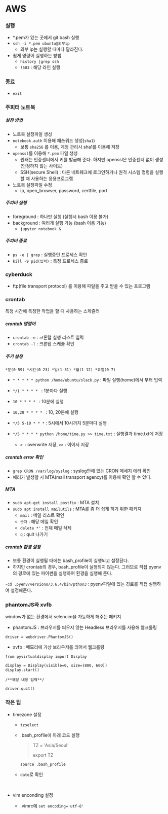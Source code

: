 # AWS

### 실행

- *.pem가 있는 곳에서 git bash 실행
- `ssh -i *.pem ubuntu@외부ip `
  - 외부 ip는 실행할 때마다 달라진다.
- 쉽게 명령어 실행하는 방법
  - `history |grep ssh`
  - `!503` : 해당 라인 실행

### 종료

- `exit`



### 주피터 노트북

##### 설정 방법

- 노트북 설정파일 생성
- `notebook.auth` 이용해 패쓰워드 생성(`sha1`)
  - 보통 `sha256` 를 이용, 계정 관리시 sha1를 이용해 저장
- `openssl`를 이용해 `*.pem` 파일 생성
  - 원래는 인증센터에서 키를 발급해 준다. 하지만 openssl은 인증센터 없이 생성(안정하지 않는 사이트)
  - SSH(secure Shell) : 다른 네트웨크에 로그인하거나 원격 시스템 명령을 실행할 때 사용하는 응용프로그램
- 노트북 설정파일 수정
  - ip, open_browser, password, certfile, port



##### 주피터 실행

- foreground : 하나만 실행 (실행시 bash 이용 불가)
- background : 여러개 실행 가능 (bash 이용 가능)
  - `jupyter notebook &`



##### 주피터 종료

- `ps -e | grep` : 실행중인 프로세스 확인
- `kill -9 pid(입력)` : 특정 프로세스 종료



### cyberduck

- ftp(file transport protocol) 를 이용해 파일을 주고 받을 수 있는 프로그램



### crontab

특정 시간에 특정한 작업을 할 때 사용하는 스케쥴러



##### crontab 명령어

- `crontab -e` : 크론탭 실행 리스트 입력
- `crontab -l` : 크론탭 스케쥴 확인



##### 주기 설정

```
*분(0-59) *시간(0-23) *일(1-31) *월(1-12) *요일(0-7)
```

- `* * * * * python /home/ubuntu/slack.py` : 파일 실행(home)에서 부터 입력
- `*/1 * * * * ` : 1분마다 실행
- `10 * * * * ` : 10분에 실행
- `10,20 * * * * ` : 10, 20분에 실행
- `*/5 5-10 * * *` : 5시에서 10시까지 5분마다 실행



- `*/5 * * * * python /home/time.py >> time.txt` : 실행결과 time.txt에 저장
  - `> `: overwrite 저장, `>>` : 이어서 저장




##### crontab error 확인

- `grep CRON /var/log/syslog` : syslog안에 있는 CRON 메세지 에러 확인 
- 에러가 발생할 시 MTA(mail transport agency)를 이용해 확인 할 수 있다.



##### MTA

- `sudo apt-get install postfix` : MTA 설치
- `sudo apt install mailutils` : MTA를 좀 더 쉽게 하기 위한 패키지
  - `mail` : 메일 리스트 확인
  - `숫자` : 해당 메일 확인
  - `delete *'` : 전체 메일 삭제
  - `q` : quit 나가기



##### crontab 환경 설정

- 보통 환경이 실행될 때에는 bash_profile이 실행되고 설정된다. 
- 하지만 crontab의 경우, bash_profile이 실행되지 않는다. 그러므로 직접 pyenv의 경로에 있는 파이썬을 실행하여 환경을 실행해 준다.


-`cd .pyenv/versions/3.6.4/bin/pthon3` : pyenv파일에 있는 경로를 직접 실행하여 설정해준다.



### phantomJS와 xvfb

window가 없는 환경에서 selenuim을 가능하게 해주는 패키지

- phantomJS : 브라우저를 띄우지 않는 Headless 브라우저를 사용해 웹크롤링

`driver = webdriver.PhantomJS()`



- xvfb : 메모리에 가상 브라우저를 띄어서 웹크롤링

`from pyvirtualdisplay import Display`

```
display = Display(visible=0, size=(800, 600))
display.start()

/**해당 내용 입력**/

driver.quit()
```



### 작은 팁

- timezone 설정

  - `tzselect` 

  - .bash_profile에 아래 코드 실행

    >TZ = 'Asia/Seoul'
    >
    >export TZ

    `source .bash_profile`

  - `date`로 확인

  ​

- vim enconding 설정

  - .vimrc에  `set encoding='utf-8' `